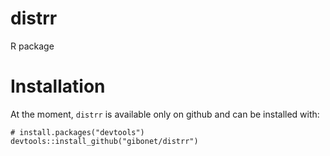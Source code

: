 <!-- README.md is generated from README.Rmd. Please edit that file -->
distrr
======

R package

Installation
============

At the moment, `distrr` is available only on github and can be installed with:

    # install.packages("devtools")
    devtools::install_github("gibonet/distrr")
